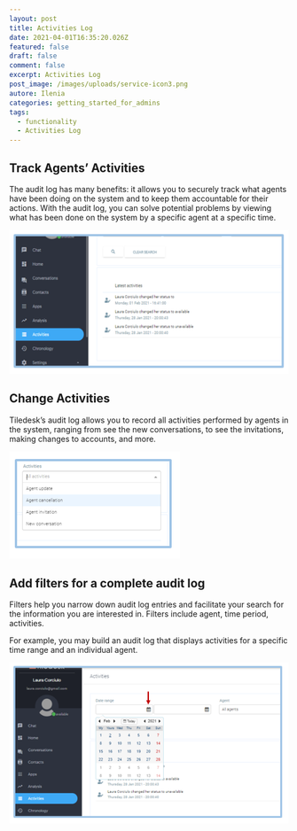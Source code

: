 ```yaml
---
layout: post
title: Activities Log
date: 2021-04-01T16:35:20.026Z
featured: false
draft: false
comment: false
excerpt: Activities Log
post_image: /images/uploads/service-icon3.png
autore: Ilenia
categories: getting_started_for_admins
tags:
  - functionality
  - Activities Log
---
```

## **Track Agents’ Activities**

The audit log has many benefits: it allows you to securely track what agents have been doing on the system and to keep them accountable for their actions. With the audit log, you can solve potential problems by viewing what has been done on the system by a specific agent at a specific time.

![Activities](/images/uploads/attiv.png "Activities")



## **Change Activities**

Tiledesk’s audit log allows you to record all activities performed by agents in the system, ranging from see the new conversations, to see the invitations, making changes to accounts, and more. 

![changes to accounts](/images/uploads/tutte-le-att.png "changes to accounts")



## **Add filters for a complete audit log**

Filters help you narrow down audit log entries and facilitate your search for the information you are interested in. Filters include agent, time period, activities.

For example, you may build an audit log that displays activities for a specific time range and an individual agent.

![Add filters for a complete audit log](/images/uploads/filtro.png "Add filters for a complete audit log")